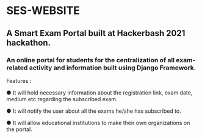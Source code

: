 # SES-WEBSITE

## A Smart Exam Portal built at Hackerbash 2021 hackathon.

### An online portal for students for the centralization of all exam-related activity and information built using Django Framework. 

Features :

● It will hold necessary information about the registration link, exam date, medium etc regarding the subscribed exam.

● It will notify the user about all the exams he/she has subscribed to.

● It will allow educational institutions to make their own organizations on the portal.
